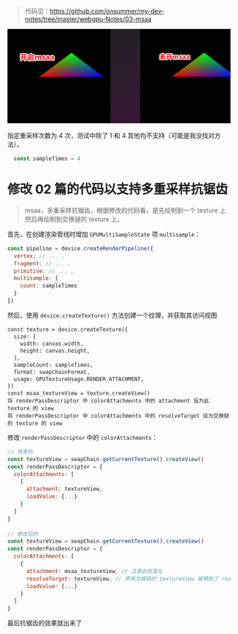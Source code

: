 >  代码见：https://github.com/onsummer/my-dev-notes/tree/master/webgpu-Notes/03-msaa

![image-20210402090820638](attachments/image-20210402090820638.png)



指定重采样次数为 4 次，测试中除了 1 和 4 其他均不支持（可能是我没找对方法）。

``` js
  const sampleTimes = 4
```



# 修改 02 篇的代码以支持多重采样抗锯齿

> msaa，多重采样抗锯齿，根据修改的代码看，是先绘制到一个 texture 上然后再绘制到交换链的 texture 上。

首先，在创建渲染管线时增加 `GPUMultiSampleState` 项 `multisample`：

``` js
const pipeline = device.createRenderPipeline({
  vertex: // ... ,
  fragment: // ... ,
  primitive: // ... ,
  multisample: {
    count: sampleTimes
  }
})
```

然后，使用 `device.createTexture()` 方法创建一个纹理，并获取其访问视图

```JS
const texture = device.createTexture({
  size: {
    width: canvas.width,
    height: canvas.height,
  },
  sampleCount: sampleTimes,
  format: swapChainFormat,
  usage: GPUTextureUsage.RENDER_ATTACHMENT,
})
const msaa_textureView = texture.createView()
将 renderPassDescriptor 中 colorAttachments 中的 attachment 设为此 texture 的 view
将 renderPassDescriptor 中 colorAttachments 中的 resolveTarget 设为交换链的 texture 的 view
```

修改 `renderPassDescriptor` 中的 `colorAttachments`：

``` js
// 原来的
const textureView = swapChain.getCurrentTexture().createView()
const renderPassDescriptor = {
  colorAttachments: [
    {
      attachment: textureView,
      loadValue: {...}
    }
  ]
}
    
// 修改后的
const textureView = swapChain.getCurrentTexture().createView()
const renderPassDescriptor = {
  colorAttachments: [
    {
      attachment: msaa_textureView, // 注意此处变化
      resolveTarget: textureView, // 原来交换链的 textureView 被移到了 resolveTarget 项
      loadValue: {...}
    }
  ]
}  
```

最后抗锯齿的效果就出来了